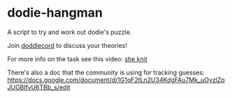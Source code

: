 # dodie-hangman
A script to try and work out dodie's puzzle.

Join [doddlecord](https://discord.gg/Dzzzqht) to discuss your theories!

For more info on the task see this video: [she knit](https://www.youtube.com/watch?v=hdADvbcrw8I)

There's also a doc that the community is using for tracking guesses: https://docs.google.com/document/d/1G1qF2tLn2U34KdgFAu7Mk_uOyzlZpJUGBlfvU6TBb_s/edit